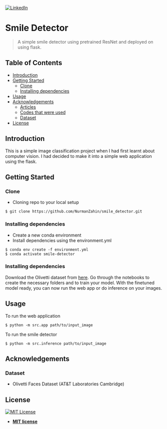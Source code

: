 [![LinkedIn][linkedin-shield]][linkedin-url]

# Smile Detector
> A simple smile detector using pretrained ResNet and deployed on using flask.



## Table of Contents
- [Introduction](#introduction)
- [Getting Started](#getting-started)
  - [Clone](#clone)
  - [Installing dependencies](#installing-dependencies)
- [Usage](#usage)
- [Acknowledgements](#acknowledgements)
  - [Articles](#articles)
  - [Codes that were used](#codes-that-were-used)
  - [Dataset](#dataset)
- [License](#license)


## Introduction
This is a simple image classification project when I had first learnt about computer vision. I had decided to make it 
into a simple web application using the flask.


## Getting Started

### Clone
- Cloning repo to your local setup
```shell
$ git clone https://github.com/NurmanZahin/smile_detector.git
```

### Installing dependencies
- Create a new conda environment 
- Install dependencies using the environment.yml
```shell
$ conda env create -f environment.yml
$ conda activate smile-detector 
```
### Installing dependencies
Download the Olivetti dataset from [here](https://www.kaggle.com/sahilyagnik/olivetti-faces). Go through the notebooks 
to create the necessary folders and to train your model. With the finetuned model ready, you can now run the web app or
do inference on your images.

## Usage
To run the web application 
```shell
$ python -m src.app path/to/input_image
```

To run the smile detector
```shell
$ python -m src.inference path/to/input_image
```


## Acknowledgements
### Dataset
- Olivetti Faces Dataset (AT&T Laboratories Cambridge)


## License

[![MIT License][mit-license-shield]][mit-license-url]

- **[MIT license](http://opensource.org/licenses/mit-license.php)**



[mit-license-shield]: https://img.shields.io/github/license/othneildrew/Best-README-Template.svg?style=flat-square
[mit-license-url]: https://badges.mit-license.org/
[linkedin-shield]: https://img.shields.io/badge/-LinkedIn-black.svg?style=flat-square&logo=linkedin&colorB=555
[linkedin-url]: https://www.linkedin.com/in/nurman-jupri-20655814a
